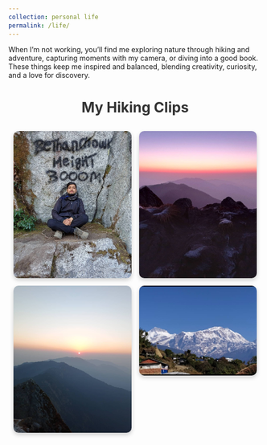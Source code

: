 ```yaml
---
collection: personal life
permalink: /life/
---
```


When I’m not working, you’ll find me exploring nature through hiking and adventure, capturing moments with my camera, or diving into a good book. These things keep me inspired and balanced, blending creativity, curiosity, and a love for discovery.

<h1>My Hiking Clips</h1>
<div class="image-grid">
  <!-- Replace these image links with your own -->
  <img src="../images/Narayanthanmy.jpg" alt="Narayanthan">
  <img src="../images/N1.jpg" alt="Narayanthan">
  <img src="../images/N2.jpg" alt="Narayanthan">
  <img src="../images/Sikles1.jpg" alt="Sikles">
</div>

<style>
  .image-grid {
    display: grid;
    grid-template-columns: repeat(auto-fit, minmax(200px, 1fr)); /* Responsive columns */
    gap: 15px; /* Spacing between images */
    padding: 10px;
  }

  .image-grid img {
    width: 100%; /* Ensure images fill their container */
    height: auto;
    border-radius: 10px; /* Rounded corners for a modern look */
    box-shadow: 0 4px 8px rgba(0, 0, 0, 0.2); /* Add some shadow for depth */
    transition: transform 0.3s ease, box-shadow 0.3s ease; /* Hover animation */
  }

  .image-grid img:hover {
    transform: scale(1.05); /* Slight zoom on hover */
    box-shadow: 0 8px 16px rgba(0, 0, 0, 0.3); /* Enhanced shadow on hover */
  }

  h1 {
    text-align: center;
    color: #333;
    margin-bottom: 20px;
  }
</style>

